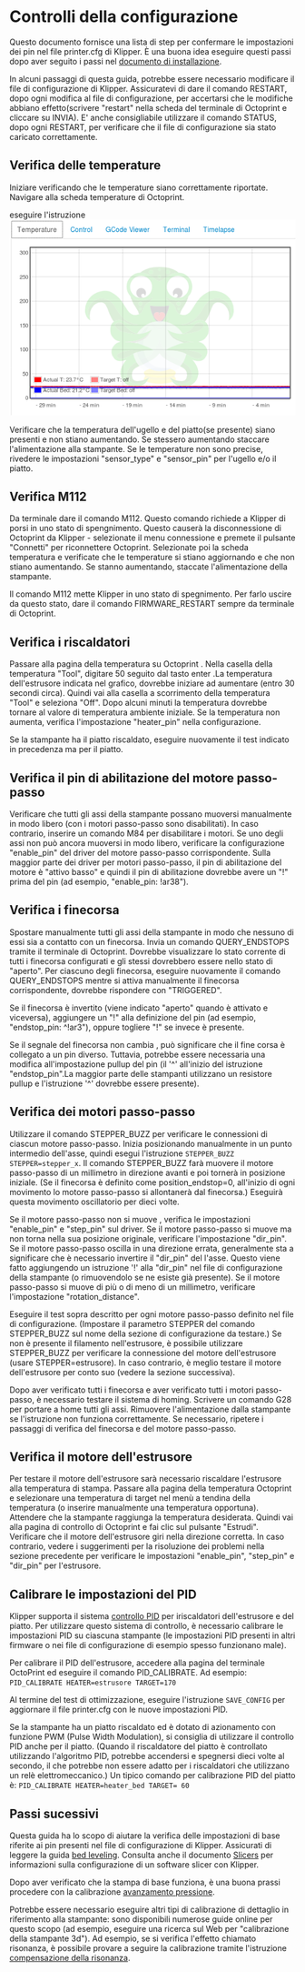 # Controlli della configurazione

Questo documento fornisce una lista di step per confermare le impostazioni dei pin nel file printer.cfg di Klipper. È una buona idea eseguire questi passi dopo aver seguito i passi nel [documento di installazione](Installation.md).

In alcuni passaggi di questa guida, potrebbe essere necessario modificare il file di configurazione di Klipper. Assicuratevi di dare il comando RESTART, dopo ogni modifica al file di configurazione, per accertarsi che le modifiche abbiano effetto(scrivere "restart" nella scheda del terminale di Octoprint e cliccare su INVIA). E' anche consigliabile utilizzare il comando STATUS, dopo ogni RESTART, per verificare che il file di configurazione sia stato caricato correttamente.

## Verifica delle temperature

Iniziare verificando che le temperature siano correttamente riportate. Navigare alla scheda temperature di Octoprint.

eseguire l'istruzione ![octoprint-temperature](img/octoprint-temperature.png)

Verificare che la temperatura dell'ugello e del piatto(se presente) siano presenti e non stiano aumentando. Se stessero aumentando staccare l'alimentazione alla stampante. Se le temperature non sono precise, rivedere le impostazioni "sensor_type" e "sensor_pin" per l'ugello e/o il piatto.

## Verifica M112

Da terminale dare il comando M112. Questo comando richiede a Klipper di porsi in uno stato di spengnimento. Questo causerà la disconnessione di Octoprint da Klipper - selezionate il menu connessione e premete il pulsante "Connetti" per riconnettere Octoprint. Selezionate poi la scheda temperatura e verificate che le temperature si stiano aggiornando e che non stiano aumentando. Se stanno aumentando, staccate l'alimentazione della stampante.

Il comando M112 mette Klipper in uno stato di spegnimento. Per farlo uscire da questo stato, dare il comando FIRMWARE_RESTART sempre da terminale di Octoprint.

## Verifica i riscaldatori

Passare alla pagina della temperatura su Octoprint . Nella casella della temperatura "Tool", digitare 50 seguito dal tasto enter .La temperatura dell'estrusore indicata nel grafico, dovrebbe iniziare ad aumentare (entro 30 secondi circa). Quindi vai alla casella a scorrimento della temperatura "Tool" e seleziona "Off". Dopo alcuni minuti la temperatura dovrebbe tornare al valore di temperatura ambiente iniziale. Se la temperatura non aumenta, verifica l'impostazione "heater_pin" nella configurazione.

Se la stampante ha il piatto riscaldato, eseguire nuovamente il test indicato in precedenza ma per il piatto.

## Verifica il pin di abilitazione del motore passo-passo

Verificare che tutti gli assi della stampante possano muoversi manualmente in modo libero (con i motori passo-passo sono disabilitati). In caso contrario, inserire un comando M84 per disabilitare i motori. Se uno degli assi non può ancora muoversi in modo libero, verificare la configurazione "enable_pin" del driver del motore passo-passo corrispondente. Sulla maggior parte dei driver per motori passo-passo, il pin di abilitazione del motore è "attivo basso" e quindi il pin di abilitazione dovrebbe avere un "!" prima del pin (ad esempio, "enable_pin: !ar38").

## Verifica i finecorsa

Spostare manualmente tutti gli assi della stampante in modo che nessuno di essi sia a contatto con un finecorsa. Invia un comando QUERY_ENDSTOPS tramite il terminale di Octoprint. Dovrebbe visualizzare lo stato corrente di tutti i finecorsa configurati e gli stessi dovrebbero essere nello stato di "aperto". Per ciascuno degli finecorsa, eseguire nuovamente il comando QUERY_ENDSTOPS mentre si attiva manualmente il finecorsa corrispondente, dovrebbe rispondere con "TRIGGERED".

Se il finecorsa è invertito (viene indicato "aperto" quando è attivato e viceversa), aggiungere un "!" alla definizione del pin (ad esempio, "endstop_pin: ^!ar3"), oppure togliere "!" se invece è presente.

Se il segnale del finecorsa non cambia , può significare che il fine corsa è collegato a un pin diverso. Tuttavia, potrebbe essere necessaria una modifica all'impostazione pullup del pin (il '^' all'inizio del istruzione "endstop_pin".La maggior parte delle stampanti utilizzano un resistore pullup e l'istruzione '^' dovrebbe essere presente).

## Verifica dei motori passo-passo

Utilizzare il comando STEPPER_BUZZ per verificare le connessioni di ciascun motore passo-passo. Inizia posizionando manualmente in un punto intermedio dell'asse, quindi esegui l'istruzione `STEPPER_BUZZ STEPPER=stepper_x`. Il comando STEPPER_BUZZ farà muovere il motore passo-passo di un millimetro in direzione avanti e poi tornerà in posizione iniziale. (Se il finecorsa è definito come position_endstop=0, all'inizio di ogni movimento lo motore passo-passo si allontanerà dal finecorsa.) Eseguirà questa movimento oscillatorio per dieci volte.

Se il motore passo-passo non si muove , verifica le impostazioni "enable_pin" e "step_pin" sul driver. Se il motore passo-passo si muove ma non torna nella sua posizione originale, verificare l'impostazione "dir_pin". Se il motore passo-passo oscilla in una direzione errata, generalmente sta a significare che è necessario invertire il "dir_pin" del l'asse. Questo viene fatto aggiungendo un istruzione '!' alla "dir_pin" nel file di configurazione della stampante (o rimuovendolo se ne esiste già presente). Se il motore passo-passo si muove di più o di meno di un millimetro, verificare l'impostazione "rotation_distance".

Eseguire il test sopra descritto per ogni motore passo-passo definito nel file di configurazione. (Impostare il parametro STEPPER del comando STEPPER_BUZZ sul nome della sezione di configurazione da testare.) Se non è presente il filamento nell'estrusore, è possibile utilizzare STEPPER_BUZZ per verificare la connessione del motore dell'estrusore (usare STEPPER=estrusore). In caso contrario, è meglio testare il motore dell'estrusore per conto suo (vedere la sezione successiva).

Dopo aver verificato tutti i finecorsa e aver verificato tutti i motori passo-passo, è necessario testare il sistema di homing. Scrivere un comando G28 per portare a home tutti gli assi. Rimuovere l'alimentazione dalla stampante se l'istruzione non funziona correttamente. Se necessario, ripetere i passaggi di verifica del finecorsa e del motore passo-passo.

## Verifica il motore dell'estrusore

Per testare il motore dell'estrusore sarà necessario riscaldare l'estrusore alla temperatura di stampa. Passare alla pagina della temperatura Octoprint e selezionare una temperatura di target nel menù a tendina della temperatura (o inserire manualmente una temperatura opportuna). Attendere che la stampante raggiunga la temperatura desiderata. Quindi vai alla pagina di controllo di Octoprint e fai clic sul pulsante "Estrudi". Verificare che il motore dell'estrusore giri nella direzione corretta. In caso contrario, vedere i suggerimenti per la risoluzione dei problemi nella sezione precedente per verificare le impostazioni "enable_pin", "step_pin" e "dir_pin" per l'estrusore.

## Calibrare le impostazioni del PID

Klipper supporta il sistema [controllo PID](https://en.wikipedia.org/wiki/PID_controller) per iriscaldatori dell'estrusore e del piatto. Per utilizzare questo sistema di controllo, è necessario calibrare le impostazioni PID su ciascuna stampante (le impostazioni PID presenti in altri firmware o nei file di configurazione di esempio spesso funzionano male).

Per calibrare il PID dell'estrusore, accedere alla pagina del terminale OctoPrint ed eseguire il comando PID_CALIBRATE. Ad esempio: `PID_CALIBRATE HEATER=estrusore TARGET=170`

Al termine del test di ottimizzazione, eseguire l'istruzione `SAVE_CONFIG` per aggiornare il file printer.cfg con le nuove impostazioni PID.

Se la stampante ha un piatto riscaldato ed è dotato di azionamento con funzione PWM (Pulse Width Modulation), si consiglia di utilizzare il controllo PID anche per il piatto. (Quando il riscaldatore del piatto è controllato utilizzando l'algoritmo PID, potrebbe accendersi e spegnersi dieci volte al secondo, il che potrebbe non essere adatto per i riscaldatori che utilizzano un relè elettromeccanico.) Un tipico comando per calibrazione PID del piatto è: `PID_CALIBRATE HEATER=heater_bed TARGET= 60`

## Passi sucessivi

Questa guida ha lo scopo di aiutare la verifica delle impostazioni di base riferite ai pin presenti nel file di configurazione di Klipper. Assicurati di leggere la guida [bed leveling](Bed_Level.md). Consulta anche il documento [Slicers](Slicers.md) per informazioni sulla configurazione di un software slicer con Klipper.

Dopo aver verificato che la stampa di base funziona, è una buona prassi procedere con la calibrazione [avanzamento pressione](Pressure_Advance.md).

Potrebbe essere necessario eseguire altri tipi di calibrazione di dettaglio in riferimento alla stampante: sono disponibili numerose guide online per questo scopo (ad esempio, eseguire una ricerca sul Web per "calibrazione della stampante 3d"). Ad esempio, se si verifica l'effetto chiamato risonanza, è possibile provare a seguire la calibrazione tramite l'istruzione [compensazione della risonanza](Resonance_Compensation.md).
